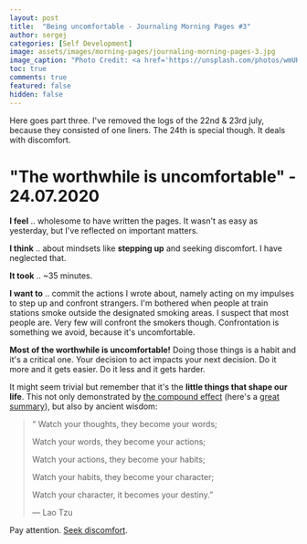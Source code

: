 ```yaml
---
layout: post
title:  "Being uncomfortable - Journaling Morning Pages #3"
author: sergej
categories: [Self Development]
image: assets/images/morning-pages/journaling-morning-pages-3.jpg
image_caption: "Photo Credit: <a href='https://unsplash.com/photos/wmUHw-Y4HpE' target='_blank'>Talen de St. Croix</a>"
toc: true
comments: true
featured: false
hidden: false
---
```


Here goes part three.
I've removed the logs of the 22nd & 23rd july, because they consisted of one liners.
The 24th is special though.
It deals with discomfort.

# "The worthwhile is uncomfortable" - 24.07.2020
**I feel** .. wholesome to have written the pages.
It wasn't as easy as yesterday, but I've reflected on important matters.

**I think** .. about mindsets like **stepping up** and seeking discomfort.
I have neglected that.

**It took** .. ~35 minutes. 

**I want to** .. commit the actions I wrote about, namely acting on my impulses to step up and confront strangers.
I'm bothered when people at train stations smoke outside the designated smoking areas.
I suspect that most people are.
Very few will confront the smokers though.
Confrontation is something we avoid, because it's uncomfortable.

>
**Most of the worthwhile is uncomfortable!**
Doing those things is a habit and it's a critical one.
Your decision to act impacts your next decision.
Do it more and it gets easier.
Do it less and it gets harder.

It might seem trivial but remember that it's the **little things that shape our life**.
This not only demonstrated by [the compound effect](https://www.goodreads.com/book/show/9420697-the-compound-effect) (here's a [great summary](https://jamesclear.com/book-summaries/the-compound-effect)), but also by ancient wisdom:

>“
>Watch your thoughts, they become your words;
>
>Watch your words, they become your actions; 
>
>Watch your actions, they become your habits; 
>
>Watch your habits, they become your character;
>
>Watch your character, it becomes your destiny.”
>
>― Lao Tzu 

Pay attention. [Seek discomfort](https://www.youtube.com/watch?v=iDN7xlv3xxM).